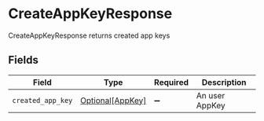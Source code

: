 # CreateAppKeyResponse

CreateAppKeyResponse returns created app keys


## Fields

| Field                                             | Type                                              | Required                                          | Description                                       |
| ------------------------------------------------- | ------------------------------------------------- | ------------------------------------------------- | ------------------------------------------------- |
| `created_app_key`                                 | [Optional[AppKey]](../../models/shared/appkey.md) | :heavy_minus_sign:                                | An user AppKey                                    |